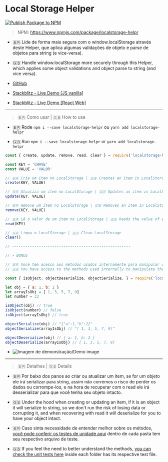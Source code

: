 # Local Storage Helper

[![Publish Package to NPM](https://github.com/ipetinate/localstorage-helper/actions/workflows/npm-publish.yml/badge.svg)](https://github.com/ipetinate/localstorage-helper/actions/workflows/npm-publish.yml)

> NPM: https://www.npmjs.com/package/localstorage-helpr


- 🇧🇷 Lide de forma mais segura com o window.localStorage através deste Helper, que aplica algumas validações de objeto e parse de objetos para string (e vice-versa).
- 🇬🇧 Handle window.localStorage more securely through this Helper, which applies some object validations and object parse to string (and vice versa).

- [GitHub](https://github.com/ipetinate/localstorage-helper)
- [Stackblitz - Live Demo [JS vanilla]](https://stackblitz.com/edit/localstorage-helpr)
- [Stackblitz - Live Demo [React Web]](https://stackblitz.com/edit/localstorage-helpr-react)

---

> 🇧🇷 Como usar | 🇬🇧 How to use

- 🇧🇷 Rode ``npm i --save localstorage-helpr`` ou ``yarn add localstorage-helpr``


- 🇬🇧 Run ``npm i --save localstorage-helpr`` or ``yarn add localstorage-helpr``

```javascript
const { create, update, remove, read, clear } = require('localstorage-helpr')

const KEY = 'CHAVE'
const VALUE = 'VALOR'

// 🇧🇷 Cria um item no LocalStorage | 🇬🇧 Creates an item in LocalStorage
create(KEY, VALUE)

// 🇧🇷 Atualiza um item no LocalStorage | 🇬🇧 Updates an item in LocalStorage
update(KEY, VALUE)

// 🇧🇷 Remove um item no LocalStorage | 🇬🇧 Removes an item in LocalStorage
remove(KEY, VALUE)

// 🇧🇷 Lê o valor de um item no LocalStorage | 🇬🇧 Reads the value of an item in LocalStorage
read(KEY)

// 🇧🇷 Limpa o LocalStorage | 🇬🇧 Clean LocalStorage
clear()

// -----------------------------------------------------

// > BONUS

// 🇧🇷 Você tem acesso aos métodos usados internamente para manipular os dados
// 🇬🇧 You have access to the methods used internally to manipulate the data

const { isObject, objectDeserialize, objectSerialize, } = require('localstorage-helper')

let obj = { a: 1, b: 2 }
let arrayIsObj = [ 1, 3, 5, 7, 9]
let number = 33

isObject(obj) // true
isObject(number) // false
isObject(arrayIsObj) // true

objectSerialize(obj) // "{"a":1,"b":2}"
objectSerialize(arrayIsObj) // "[ 1, 3, 5, 7, 9]"

objectDeserialize(obj) // { a: 1, b: 2 }
objectDeserialize(arrayIsObj) // [ 1, 3, 5, 7, 9]

```

- ![Imagem de demonstração/Demo image](https://imgur.com/5icRtxL)

---

> 🇧🇷 Detalhes | 🇬🇧 Details

- 🇧🇷 Por baixo dos panos ao criar ou atualizar um item, se for um objeto ele irá serializar para string, assim não corremos o risco de perder os dados ou corrompe-los, e na hora de recuperar com o read ele irá desserializar para que você tenha seu objeto intacto.
- 🇬🇧 Under the hood when creating or updating an item, if it is an object it will serialize to string, so we don't run the risk of losing data or corrupting it, and when recovering with read it will deserialize for you to have your object intact.

- 🇧🇷 Caso sinta necessidade de entender melhor sobre os métodos, [você pode conferir os testes de unidade aqui](https://github.com/ipetinate/localstorage-helper/tree/master/src) dentro de cada pasta tem seu respectivo arquivo de teste.
- 🇬🇧 If you feel the need to better understand the methods, [you can check the unit tests here](https://github.com/ipetinate/localstorage-helper/tree/master/src) inside each folder has its respective test file.
